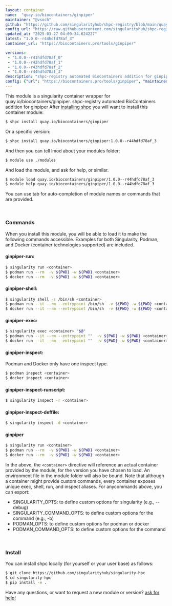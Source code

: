 ```yaml
---
layout: container
name:  "quay.io/biocontainers/ginpiper"
maintainer: "@vsoch"
github: "https://github.com/singularityhub/shpc-registry/blob/main/quay.io/biocontainers/ginpiper/container.yaml"
config_url: "https://raw.githubusercontent.com/singularityhub/shpc-registry/main/quay.io/biocontainers/ginpiper/container.yaml"
updated_at: "2025-03-27 04:09:34.624227"
latest: "1.0.0--r44hdfd78af_3"
container_url: "https://biocontainers.pro/tools/ginpiper"

versions:
 - "1.0.0--r41hdfd78af_0"
 - "1.0.0--r42hdfd78af_1"
 - "1.0.0--r43hdfd78af_2"
 - "1.0.0--r44hdfd78af_3"
description: "shpc-registry automated BioContainers addition for ginpiper"
config: {"url": "https://biocontainers.pro/tools/ginpiper", "maintainer": "@vsoch", "description": "shpc-registry automated BioContainers addition for ginpiper", "latest": {"1.0.0--r44hdfd78af_3": "sha256:42873af95c1c7346c2e4c1e66a9abba16404c6dcb55fc556ede8d135881e1b87"}, "tags": {"1.0.0--r41hdfd78af_0": "sha256:5a3ece21f9fc0ec60537ce2fedb0b69e387415076659dce0390187def6cd7340", "1.0.0--r42hdfd78af_1": "sha256:fbff1da8e62166fff192c036ae0a92a1aabf5c097c7129a3f31d27d06610b8db", "1.0.0--r43hdfd78af_2": "sha256:7807c8097ed40cd9947c1effaf5f6c1af4bd70a5317d6c374c1aa64e2d4a1024", "1.0.0--r44hdfd78af_3": "sha256:42873af95c1c7346c2e4c1e66a9abba16404c6dcb55fc556ede8d135881e1b87"}, "docker": "quay.io/biocontainers/ginpiper"}
---
```


This module is a singularity container wrapper for quay.io/biocontainers/ginpiper.
shpc-registry automated BioContainers addition for ginpiper
After [installing shpc](#install) you will want to install this container module:


```bash
$ shpc install quay.io/biocontainers/ginpiper
```

Or a specific version:

```bash
$ shpc install quay.io/biocontainers/ginpiper:1.0.0--r44hdfd78af_3
```

And then you can tell lmod about your modules folder:

```bash
$ module use ./modules
```

And load the module, and ask for help, or similar.

```bash
$ module load quay.io/biocontainers/ginpiper/1.0.0--r44hdfd78af_3
$ module help quay.io/biocontainers/ginpiper/1.0.0--r44hdfd78af_3
```

You can use tab for auto-completion of module names or commands that are provided.

<br>

### Commands

When you install this module, you will be able to load it to make the following commands accessible.
Examples for both Singularity, Podman, and Docker (container technologies supported) are included.

#### ginpiper-run:

```bash
$ singularity run <container>
$ podman run --rm  -v ${PWD} -w ${PWD} <container>
$ docker run --rm  -v ${PWD} -w ${PWD} <container>
```

#### ginpiper-shell:

```bash
$ singularity shell -s /bin/sh <container>
$ podman run --it --rm --entrypoint /bin/sh  -v ${PWD} -w ${PWD} <container>
$ docker run --it --rm --entrypoint /bin/sh  -v ${PWD} -w ${PWD} <container>
```

#### ginpiper-exec:

```bash
$ singularity exec <container> "$@"
$ podman run --it --rm --entrypoint ""  -v ${PWD} -w ${PWD} <container> "$@"
$ docker run --it --rm --entrypoint ""  -v ${PWD} -w ${PWD} <container> "$@"
```

#### ginpiper-inspect:

Podman and Docker only have one inspect type.

```bash
$ podman inspect <container>
$ docker inspect <container>
```

#### ginpiper-inspect-runscript:

```bash
$ singularity inspect -r <container>
```

#### ginpiper-inspect-deffile:

```bash
$ singularity inspect -d <container>
```



#### ginpiper

```bash
$ singularity run <container>
$ podman run --rm  -v ${PWD} -w ${PWD} <container>
$ docker run --rm  -v ${PWD} -w ${PWD} <container>
```


In the above, the `<container>` directive will reference an actual container provided
by the module, for the version you have chosen to load. An environment file in the
module folder will also be bound. Note that although a container
might provide custom commands, every container exposes unique exec, shell, run, and
inspect aliases. For anycommands above, you can export:

 - SINGULARITY_OPTS: to define custom options for singularity (e.g., --debug)
 - SINGULARITY_COMMAND_OPTS: to define custom options for the command (e.g., -b)
 - PODMAN_OPTS: to define custom options for podman or docker
 - PODMAN_COMMAND_OPTS: to define custom options for the command

<br>

### Install

You can install shpc locally (for yourself or your user base) as follows:

```bash
$ git clone https://github.com/singularityhub/singularity-hpc
$ cd singularity-hpc
$ pip install -e .
```

Have any questions, or want to request a new module or version? [ask for help!](https://github.com/singularityhub/singularity-hpc/issues)